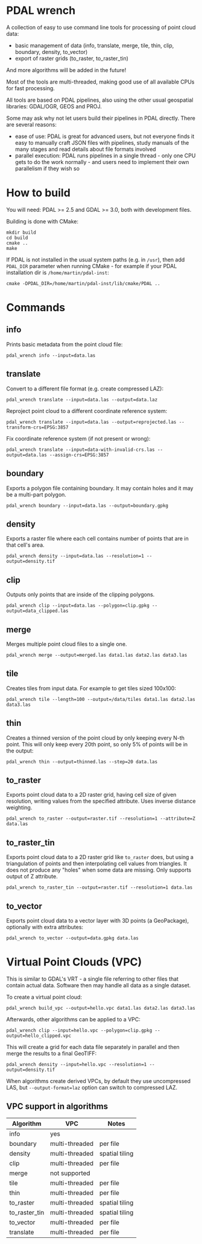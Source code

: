 
# PDAL wrench

A collection of easy to use command line tools for processing of point cloud data:

- basic management of data (info, translate, merge, tile, thin, clip, boundary, density, to_vector)
- export of raster grids (to_raster, to_raster_tin)

And more algorithms will be added in the future!

Most of the tools are multi-threaded, making good use of all available CPUs for fast processing.

All tools are based on PDAL pipelines, also using the other usual geospatial libraries: GDAL/OGR, GEOS and PROJ.

Some may ask why not let users build their pipelines in PDAL directly. There are several reasons:

- ease of use: PDAL is great for advanced users, but not everyone finds it easy to manually craft JSON files with pipelines, study manuals of the many stages and read details about file formats involved
- parallel execution: PDAL runs pipelines in a single thread - only one CPU gets to do the work normally - and users need to implement their own parallelism if they wish so

# How to build

You will need: PDAL >= 2.5 and GDAL >= 3.0, both with development files.

Building is done with CMake:
```
mkdir build
cd build
cmake ..
make
```

If PDAL is not installed in the usual system paths (e.g. in `/usr`), then add `PDAL_DIR` parameter when running CMake - for example if your PDAL installation dir is `/home/martin/pdal-inst`:
```
cmake -DPDAL_DIR=/home/martin/pdal-inst/lib/cmake/PDAL ..
```

# Commands

## info

Prints basic metadata from the point cloud file:

```
pdal_wrench info --input=data.las
```

## translate

Convert to a different file format (e.g. create compressed LAZ):

```
pdal_wrench translate --input=data.las --output=data.laz
```

Reproject point cloud to a different coordinate reference system:

```
pdal_wrench translate --input=data.las --output=reprojected.las --transform-crs=EPSG:3857
```

Fix coordinate reference system (if not present or wrong):

```
pdal_wrench translate --input=data-with-invalid-crs.las --output=data.las --assign-crs=EPSG:3857
```


## boundary

Exports a polygon file containing boundary. It may contain holes and it may be a multi-part polygon.

```
pdal_wrench boundary --input=data.las --output=boundary.gpkg
```

## density

Exports a raster file where each cell contains number of points that are in that cell's area.

```
pdal_wrench density --input=data.las --resolution=1 --output=density.tif
```

## clip

Outputs only points that are inside of the clipping polygons.

```
pdal_wrench clip --input=data.las --polygon=clip.gpkg --output=data_clipped.las
```

## merge

Merges multiple point cloud files to a single one.

```
pdal_wrench merge --output=merged.las data1.las data2.las data3.las
```

## tile

Creates tiles from input data. For example to get tiles sized 100x100:

```
pdal_wrench tile --length=100 --output=/data/tiles data1.las data2.las data3.las
```

## thin

Creates a thinned version of the point cloud by only keeping every N-th point. This will only keep every 20th point, so only 5% of points will be in the output:

```
pdal_wrench thin --output=thinned.las --step=20 data.las
```

## to_raster

Exports point cloud data to a 2D raster grid, having cell size of given resolution, writing values from the specified attribute. Uses inverse distance weighting.

```
pdal_wrench to_raster --output=raster.tif --resolution=1 --attribute=Z data.las
```

## to_raster_tin

Exports point cloud data to a 2D raster grid like `to_raster` does, but using a triangulation of points and then interpolating cell values from triangles. It does not produce any "holes" when some data are missing. Only supports output of Z attribute.

```
pdal_wrench to_raster_tin --output=raster.tif --resolution=1 data.las
```

## to_vector

Exports point cloud data to a vector layer with 3D points (a GeoPackage), optionally with extra attributes:

```
pdal_wrench to_vector --output=data.gpkg data.las
```

# Virtual Point Clouds (VPC)

This is similar to GDAL's VRT - a single file referring to other files that contain actual data. Software then may handle all data as a single dataset.

To create a virtual point cloud:
```
pdal_wrench build_vpc --output=hello.vpc data1.las data2.las data3.las
```

Afterwards, other algorithms can be applied to a VPC:
```
pdal_wrench clip --input=hello.vpc --polygon=clip.gpkg --output=hello_clipped.vpc
```

This will create a grid for each data file separately in parallel and then merge the results to a final GeoTIFF:
```
pdal_wrench density --input=hello.vpc --resolution=1 --output=density.tif
```

When algorithms create derived VPCs, by default they use uncompressed LAS, but `--output-format=laz` option can switch to compressed LAZ.

## VPC support in algorithms

| Algorithm | VPC | Notes |
|--------------|-----------|--|
| info | yes | |
| boundary | multi-threaded | per file |
| density | multi-threaded | spatial tiling |
| clip | multi-threaded | per file |
| merge | not supported | |
| tile | multi-threaded | per file |
| thin | multi-threaded | per file |
| to_raster | multi-threaded | spatial tiling |
| to_raster_tin | multi-threaded | spatial tiling |
| to_vector | multi-threaded | per file |
| translate | multi-threaded | per file |
